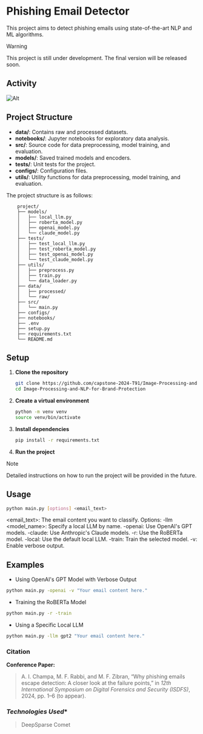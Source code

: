 # Phishing Email Detector

This project aims to detect phishing emails using state-of-the-art NLP and ML algorithms.

> [!WARNING]
> This project is still under development. The final version will be released soon.

## Activity
![Alt](https://repobeats.axiom.co/api/embed/7c2df6ed93e5ada0c509e26d03271ba306db4557.svg "Repobeats analytics image")

## Project Structure

- **data/**: Contains raw and processed datasets.
- **notebooks/**: Jupyter notebooks for exploratory data analysis.
- **src/**: Source code for data preprocessing, model training, and evaluation.
- **models/**: Saved trained models and encoders.
- **tests/**: Unit tests for the project.
- **configs/**: Configuration files.
- **utils/**: Utility functions for data preprocessing, model training, and evaluation.

The project structure is as follows:
```
    project/
    ├── models/
    │   ├── local_llm.py
    │   ├── roberta_model.py
    │   ├── openai_model.py
    │   └── claude_model.py
    ├── tests/
    │   ├── test_local_llm.py
    │   ├── test_roberta_model.py
    │   ├── test_openai_model.py
    │   └── test_claude_model.py
    ├── utils/
    │   ├── preprocess.py
    │   ├── train.py
    │   └── data_loader.py
    ├── data/
    │   ├── processed/
    │   └── raw/
    ├── src/
    │   └── main.py
    ├── configs/
    ├── notebooks/
    ├── .env
    ├── setup.py
    ├── requirements.txt
    └── README.md
```

## Setup

1. **Clone the repository**

   ```bash
   git clone https://github.com/capstone-2024-T91/Image-Processing-and-NLP-for-Brand-Protection.git
   cd Image-Processing-and-NLP-for-Brand-Protection
   ```

2. **Create a virtual environment**

   ```bash
   python -m venv venv
   source venv/bin/activate
   ```

3. **Install dependencies**

   ```bash
   pip install -r requirements.txt
   ```

4. **Run the project**

> [!NOTE]
> Detailed instructions on how to run the project will be provided in the future.

## Usage
```bash
python main.py [options] <email_text>
```
<email_text>: The email content you want to classify.
Options:
    -llm <model_name>: Specify a local LLM by name.
    -openai: Use OpenAI's GPT models.
    -claude: Use Anthropic's Claude models.
    -r: Use the RoBERTa model.
    -local: Use the default local LLM.
    -train: Train the selected model.
    -v: Enable verbose output.

## Examples
- Using OpenAI's GPT Model with Verbose Output
```bash
python main.py -openai -v "Your email content here."
```
- Training the RoBERTa Model
```bash
python main.py -r -train
```
- Using a Specific Local LLM
```bash
python main.py -llm gpt2 "Your email content here."
```


### **Citation**

**Conference Paper:**
> A. I. Champa, M. F. Rabbi, and M. F. Zibran, “Why phishing emails escape detection: A closer look at the failure points,” in *12th International Symposium on Digital Forensics and Security (ISDFS)*, 2024, pp. 1–6 (to appear).

### *Technologies Used**
> DeepSparse
> Comet

